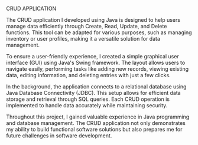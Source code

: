 CRUD APPLICATION

The CRUD application I developed using Java is designed to help users manage data efficiently through Create, Read, Update, and Delete functions. This tool can be adapted for various purposes, such as managing inventory or user profiles, making it a versatile solution for data management.

To ensure a user-friendly experience, I created a simple graphical user interface (GUI) using Java's Swing framework. The layout allows users to navigate easily, performing tasks like adding new records, viewing existing data, editing information, and deleting entries with just a few clicks.

In the background, the application connects to a relational database using Java Database Connectivity (JDBC). This setup allows for efficient data storage and retrieval through SQL queries. Each CRUD operation is implemented to handle data accurately while maintaining security.

Throughout this project, I gained valuable experience in Java programming and database management. The CRUD application not only demonstrates my ability to build functional software solutions but also prepares me for future challenges in software development.
